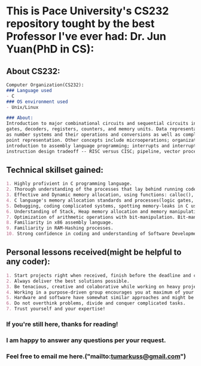 # This is Pace University's CS232 repository tought by the best Professor I've ever had: Dr. Jun Yuan(PhD in CS):

## About CS232:
```markdown
Computer Organization(CS232):
### Language used
- C
### OS environment used
- Unix/Linux

### About:
Introduction to major combinational circuits and sequential circuits including digital logic,
gates, decoders, registers, counters, and memory units. Data representation including such concepts
as number systems and their operations and conversions as well as complements and fixed and floating
point representation. Other concepts include microoperations; organization and design of a basic computer;
introduction to assembly language programming; interrupts and interrupts processing; central processing unit;
instruction design tradeoff -- RISC versus CISC; pipeline, vector processing, and multiprocessors versus multicomputers.
```

## Technical skillset gained:
```markdown
1. Highly profivient in C programming language.
2. Thorough understanding of the processes that lay behind running code in C and other programming languages.
3. Effective and Dynamic memory allocation, using functions: calloc(), malloc(), realloc(), free().
4. C language's memory allocation standards and processes(logic gates, circuits, registers, counters, compliments etc.).
5. Debugging, coding complicated systems, spotting memory-leaks in C using "Valgrind"
6. Understanding of Stack, Heap memory allocation and memory manipulation.
7. Optimization of arithmetic operations with bit-manipulation. Bit-manipulation approaches' pros and cons.
8. Familiarity in x86 assembly language.
9. Familiarity in RAM-Hashing processes.
10. Strong confidence in coding and understanding of Software Development at the much higher level.

```
## Personal lessons received(might be helpful to any coder):
```markdown
1. Start projects right when received, finish before the deadline and check for bugs(self-discipline).
2. Always deliver the best solutions possible.
3. Be tenacious, creative and colaborative while working on heavy projects.
4. Working in a purpose-driven group encourages you at maximum of your abilities and even beyond.
5. Hardware and software have somewhat similar approaches and might be applied vice versa, so read a lot.
6. Do not overthink problems, divide and conquer complicated tasks.
7. Trust yourself and your expertise!

```
### If you're still here, thanks for reading!

### I am happy to answer any questions per your request.
### Feel free to email me here.("mailto:tumarkuss@gmail.com")


